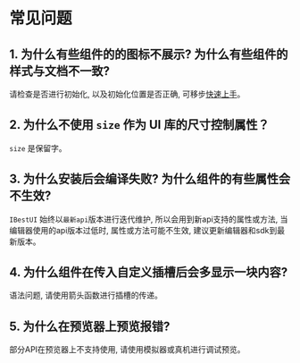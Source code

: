 # 常见问题

## 1. 为什么有些组件的的图标不展示? 为什么有些组件的样式与文档不一致?

请检查是否进行初始化, 以及初始化位置是否正确, 可移步[快速上手](../quickstart/#初始化)。

## 2. 为什么不使用 `size` 作为 UI 库的尺寸控制属性？

`size` 是保留字。

## 3. 为什么安装后会编译失败? 为什么组件的有些属性会不生效?

`IBestUI` 始终以`最新api`版本进行迭代维护, 所以会用到新api支持的属性或方法, 当编辑器使用的api版本过低时, 属性或方法可能不生效, 建议更新编辑器和sdk到最新版本。

## 4. 为什么组件在传入自定义插槽后会多显示一块内容?

语法问题, 请使用箭头函数进行插槽的传递。

## 5. 为什么在预览器上预览报错?

部分API在预览器上不支持使用, 请使用模拟器或真机进行调试预览。